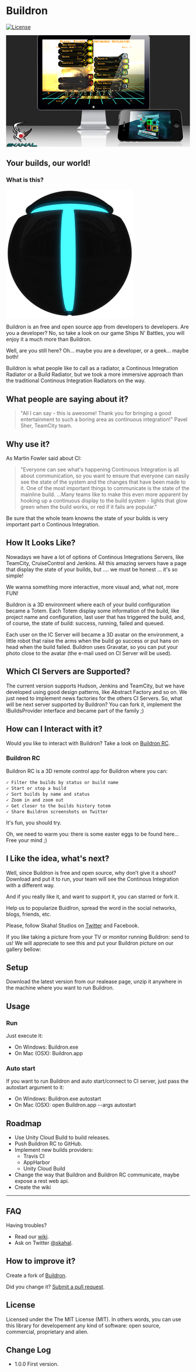 # Buildron

[![License](http://img.shields.io/:license-MIT-blue.svg)](https://raw.githubusercontent.com/skahal/buildron/master/LICENSE)

![](docs/images/Buildron-header.png)


## Your builds, our world!

### What is this?
![](docs/images/Buildron-logo.png)

Buildron is an free and open source app from developers to developers. Are you a developer? No, so take a look on our game Ships N' Battles, you will enjoy it a much more than Buildron.

Well, are you still here? Oh... maybe you are a developer, or a geek... maybe both!

Buildron is what people like to call as a radiator, a Continous Integration Radiator or a Build Radiator, but we took a more immersive approach than the traditional Continous Integration Radiators on the way.


## What people are saying about it?

> "All I can say - this is awesome! Thank you for bringing a good entertainment to such a boring area as continuous integration!"
> Pavel Sher, TeamCity team.

## Why use it?
As Martin Fowler said about CI:

> "Everyone can see what's happening
> Continuous Integration is all about communication, so you want to ensure that everyone can easily see the state of the system and the changes that have been made to it. One of the most important things to communicate is the state of the mainline build. ...Many teams like to make this even more apparent by hooking up a continuous display to the build system - lights that glow green when the build works, or red if it fails are popular."

Be sure that the whole team knowns the state of your builds is very important part o Continous Integration.


## How It Looks Like?
Nowadays we have a lot of options of Continous Integrations Servers, like TeamCity, CruiseControl and Jenkins. All this amazing servers have a page that display the state of your builds, but .... we must be honest … it's so simple!

We wanna something more interactive, more visual and, what not, more FUN!


Buildron is a 3D environment where each of your build configuration became a Totem. Each Totem display some information of the build, like project name and configuration, last user that has triggered the build, and, of course, the state of build: success, running, failed and queued.

Each user on the IC Server will became a 3D avatar on the environment, a little robot that raise the arms when the build go success or put hans on head when the build failed. Buildron uses Gravatar, so you can put your photo close to the avatar (the e-mail used on CI Server will be used).


## Which CI Servers are Supported?
The current version supports Hudson, Jenkins and TeamCity, but we have developed using good design patterns, like Abstract Factory and so on. We just need to implement news factories for the others CI Servers. So, what will be next server supported by Buildron? You can fork it, implement the IBuildsProvider interface and became part of the family ;) 

## How can I Interact with it?
Would you like to interact with Buildron? Take a look on [Buildron RC](http://github.com/skahal/buildron-rc).

### Buildron RC 
Buildron RC is a 3D remote control app for Buildron where you can: 
	
	✓ Filter the builds by status or build name 
	✓ Start or stop a build 
	✓ Sort builds by name and status 
	✓ Zoom in and zoom out 
	✓ Get closer to the builds history totem 
	✓ Share Buildron screenshots on Twitter 
It's fun, you should try.

Oh, we need to warm you: there is some easter eggs to be found here... Free your mind ;)


## I Like the idea, what's next?
Well, since Buildron is free and open source, why don’t give it a shoot? Download and put it to run, your team will see the Continous Integration with a different way.

And if you really like it, and want to support it, you can starred or fork it.

Help us to popularize Buidlron, spread the word in the social networks, blogs, friends, etc.

Please, follow Skahal Studios on [Twitter](http://twitter.com/skahal) and Facebook.

If you like taking a picture from your TV or monitor running Buildron: send to us! We will appreciate to see this and put your Buildron picture on our gallery bellow:

## Setup
Download the latest version from our realease page, unzip it anywhere in the machine where you want to run Buildron.

## Usage
### Run
Just execute it:

- On Windows: Buildron.exe 
- On Mac (OSX): Buildron.app

### Auto start
If you want to run Buildron and auto start/connect to CI server, just pass the autostart argument to it:

- On Windows: Buildron.exe autostart
- On Mac (OSX): open Buildron.app --args autostart

## Roadmap
 - Use Unity Cloud Build to build releases.
 - Push Buildron RC to GitHub.
 - Implement new builds providers:
   - Travis CI
   - AppHarbor
   - Unity Cloud Build 
 - Change the way that Buildron and Buildron RC communicate, maybe expose a rest web api.  
 - Create the wiki
 
--------

## FAQ

Having troubles? 

- Read our [wiki](https://github.com/skahal/buildron/wiki).
- Ask on Twitter [@skahal](http://twitter.com/skahal).


## How to improve it?

Create a fork of [Buildron](https://github.com/skahal/buildron/fork). 

Did you change it? [Submit a pull request](https://github.com/skahal/buildron/pull/new/master).

## License
Licensed under the The MIT License (MIT).
In others words, you can use this library for developement any kind of software: open source, commercial, proprietary and alien.


## Change Log
 - 1.0.0 First version.
